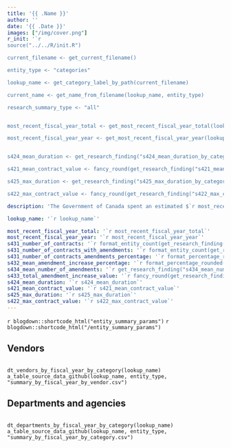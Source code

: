 ```yaml
---
title: '{{ .Name }}'
author: ''
date: '{{ .Date }}'
images: ["/img/cover.png"]
r_init: '`r 
source("../../R/init.R")

current_filename <- get_current_filename()

entity_type <- "categories"

lookup_name <- get_category_label_by_path(current_filename)

current_name <- get_name_from_filename(lookup_name, entity_type)

research_summary_type <- "all"


most_recent_fiscal_year_total <- get_most_recent_fiscal_year_total(lookup_name, entity_type)

most_recent_fiscal_year_year <- get_most_recent_fiscal_year_year(lookup_name, entity_type)


s424_mean_duration <- get_research_finding("s424_mean_duration_by_category", research_summary_type, "mean_years", "d_most_recent_category", lookup_name)

s421_mean_contract_value <- fancy_round(get_research_finding("s421_mean_contract_value_by_category", research_summary_type, "mean_overall_value", "d_most_recent_category", lookup_name))

s425_max_duration <- get_research_finding("s425_max_duration_by_category", research_summary_type, "max_years", "d_most_recent_category", lookup_name)

s422_max_contract_value <- fancy_round(get_research_finding("s422_max_contract_value_by_category", research_summary_type, "max_overall_value", "d_most_recent_category", lookup_name))`'

description: 'The Government of Canada spent an estimated $`r most_recent_fiscal_year_total` in `r most_recent_fiscal_year_year` on `r str_to_lower(current_name)` contracts. The average contract duration was `r s424_mean_duration` years, and the average contract value (not including contracts under $10k) was $`r s421_mean_contract_value`. The longest contract was `r s425_max_duration` years. The largest contract by value (including amendments) was $`r s422_max_contract_value`.'

lookup_name: '`r lookup_name`'

most_recent_fiscal_year_total: '`r most_recent_fiscal_year_total`'
most_recent_fiscal_year_year: '`r most_recent_fiscal_year_year`'
s431_number_of_contracts: '`r format_entity_count(get_research_finding("s431_number_of_contracts_by_category", research_summary_type, "contracts", "d_most_recent_category", lookup_name))`'
s431_number_of_contracts_with_amendments: '`r format_entity_count(get_research_finding("s431_number_of_contracts_by_category", research_summary_type, "contracts_with_amendments", "d_most_recent_category", lookup_name))`'
s431_number_of_contracts_amendments_percentage: '`r format_percentage_rounded(get_research_finding("s431_number_of_contracts_by_category", research_summary_type, "has_amendments_percentage", "d_most_recent_category", lookup_name))`'
s432_mean_amendment_increase_percentage: '`r format_percentage_rounded(get_research_finding("s432_mean_amendment_increase_percentage_by_category", research_summary_type, "mean_amendment_increase_percentage", "d_most_recent_category", lookup_name))`'
s434_mean_number_of_amendments: '`r get_research_finding("s434_mean_number_of_amendments_by_category", research_summary_type, "mean_number_of_amendments", "d_most_recent_category", lookup_name)`'
s433_total_amendment_increase_value: '`r fancy_round(get_research_finding("s433_total_amendment_increase_value_by_category", research_summary_type, "total_amendment_increase_value", "d_most_recent_category", lookup_name))`'
s424_mean_duration: '`r s424_mean_duration`'
s421_mean_contract_value: '`r s421_mean_contract_value`'
s425_max_duration: '`r s425_max_duration`'
s422_max_contract_value: '`r s422_max_contract_value`'
---
```


`r blogdown::shortcode_html("entity_summary_params")`
`r blogdown::shortcode_html("/entity_summary_params")`

## Vendors

```{r echo=FALSE, message=FALSE, warning=FALSE}

dt_vendors_by_fiscal_year_by_category(lookup_name)
a_table_source_data_github(lookup_name, entity_type, "summary_by_fiscal_year_by_vendor.csv")

```

## Departments and agencies

```{r echo=FALSE, message=FALSE, warning=FALSE}

dt_departments_by_fiscal_year_by_category(lookup_name)
a_table_source_data_github(lookup_name, entity_type, "summary_by_fiscal_year_by_category.csv")

```
